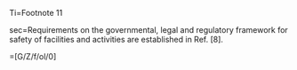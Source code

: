 Ti=Footnote 11

sec=Requirements on the governmental, legal and regulatory framework for safety of facilities and activities are established in Ref. [8].

=[G/Z/f/ol/0]

